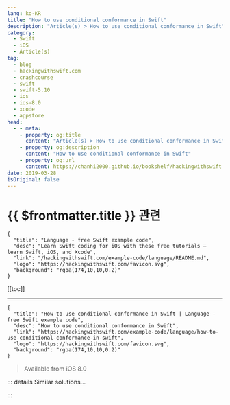 ```yaml
---
lang: ko-KR
title: "How to use conditional conformance in Swift"
description: "Article(s) > How to use conditional conformance in Swift"
category:
  - Swift
  - iOS
  - Article(s)
tag: 
  - blog
  - hackingwithswift.com
  - crashcourse
  - swift
  - swift-5.10
  - ios
  - ios-8.0
  - xcode
  - appstore
head:
  - - meta:
    - property: og:title
      content: "Article(s) > How to use conditional conformance in Swift"
    - property: og:description
      content: "How to use conditional conformance in Swift"
    - property: og:url
      content: https://chanhi2000.github.io/bookshelf/hackingwithswift.com/example-code/language/how-to-use-conditional-conformance-in-swift.html
date: 2019-03-28
isOriginal: false
---
```


# {{ $frontmatter.title }} 관련

```component VPCard
{
  "title": "Language - free Swift example code",
  "desc": "Learn Swift coding for iOS with these free tutorials – learn Swift, iOS, and Xcode",
  "link": "/hackingwithswift.com/example-code/language/README.md",
  "logo": "https://hackingwithswift.com/favicon.svg",
  "background": "rgba(174,10,10,0.2)"
}
```

[[toc]]

---

```component VPCard
{
  "title": "How to use conditional conformance in Swift | Language - free Swift example code",
  "desc": "How to use conditional conformance in Swift",
  "link": "https://hackingwithswift.com/example-code/language/how-to-use-conditional-conformance-in-swift",
  "logo": "https://hackingwithswift.com/favicon.svg",
  "background": "rgba(174,10,10,0.2)"
}
```

> Available from iOS 8.0

<!-- TODO: 작성 -->

<!-- 
Conditional conformances <a href="/articles/50/whats-new-in-swift-4-1">were introduced in Swift 4.1</a>, and <a href="/articles/77/whats-new-in-swift-4-2">refined in Swift 4.2</a> to allow you to query them at runtime. They allow types to conform to a protocol only when certain conditions are met – hence “conditional conformance”.

For example, if we had a `Purchaseable` protocol:

```swift
protocol Purchaseable {
    func buy()
}
```

And a simple type that conforms to that protocol:

```swift
struct Book: Purchaseable {
    func buy() {
        print("You bought a book")
    }
}
```

Then we could make `Array` conform to `Purchaseable` if all the elements inside the array were also `Purchasable`:

```swift
extension Array: Purchaseable where Element: Purchaseable {
    func buy() {
        for item in self {
            item.buy()
        }
    }
}
```

You can add conditional conformances to new types, and you can use any protocol you want – it doesn’t need to be one you define.

For example, you might a generic `Box` class that is able to wrap a value so it can be passed by reference:

```swift
final class Box<T> {
    var value: T

    init(value: T) {
        self.value = value
    }
}
```

We could use that box to store `User` structs, like this:

```swift
struct User: Equatable {
    var username: String
}

let user = User(username: "twostraws")
let box1 = Box(value: user)
let box2 = Box(value: user)
```

We’ve made the `User` struct `Equatable`, which means we can compare two instances of it to see if they are equal. What conditional conformance let us do is make `Box` equatable if its content is also equatable, like this:

```swift
extension Box: Equatable where T: Equatable {
    static func == (lhs: Box<T>, rhs: Box<T>) -> Bool {
        return lhs.value == rhs.value
    }
}
```

With that in place, we can now check two boxes for equality directly, like this:

```swift
box1 == box2
```

Conditional conformance was enhanced in Swift 4.2, giving the ability to query a conditional conformance at runtime. Although this compiled in Swift 4.1, it would crash at runtime – a result no one wanted. 

Well, that’s now fixed, so if you receive data of one type and want to check if it can be converted to a conditionally conformed protocol, it works great.

For example:

```swift
let items: Any = [Book(), Book(), Book()]

if let books = items as? Purchaseable {
    books.buy()
}
```

-->

::: details Similar solutions…

<!--
/example-code/testing/how-to-do-conditional-test-tear-down-using-addteardownblock">How to do conditional test tear down using addTeardownBlock() 
/quick-start/swiftui/whats-the-difference-between-observedobject-state-and-environmentobject">What’s the difference between @ObservedObject, @State, and @EnvironmentObject? 
/quick-start/swiftui/swiftui-tips-and-tricks">SwiftUI tips and tricks 
/example-code/language/how-to-fix-argument-of-selector-refers-to-instance-method-that-is-not-exposed-to-objective-c">How to fix “argument of #selector refers to instance method that is not exposed to Objective-C” 
/example-code/language/how-to-install-a-beta-version-of-swift">How to install a beta version of Swift</a>
-->

:::

